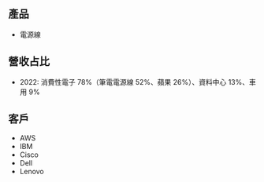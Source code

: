 
## 產品
* 電源線

## 營收占比
* 2022: 消費性電子 78%（筆電電源線 52%、蘋果 26%）、資料中心 13%、車用 9%

## 客戶
* AWS
* IBM
* Cisco
* Dell
* Lenovo













